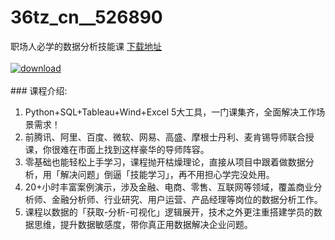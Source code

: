 # 36tz_cn__526890
职场人必学的数据分析技能课
[下载地址](http://www.36tz.cn/article/526890 "下载地址")
<br/></br>[![download](http://36tz.cn/muke_img/2019_09_1-9-300x169.png "下载地址")](http://www.36tz.cn/article/526890 "下载地址")
<br/></br>### 课程介绍:
1. Python+SQL+Tableau+Wind+Excel 5大工具，一门课集齐，全面解决工作场景需求！
2. 前腾讯、阿里、百度、微软、网易、高盛、摩根士丹利、麦肯锡导师联合授课，你很难在市面上找到这样豪华的导师阵容。
3. 零基础也能轻松上手学习，课程抛开枯燥理论，直接从项目中跟着做数据分析，用「解决问题」倒逼「技能学习」，再不用担心学完没处用。
4. 20+小时丰富案例演示，涉及金融、电商、零售、互联网等领域，覆盖商业分析师、金融分析师、行业研究、用户运营、产品经理等岗位的数据分析工作。
5. 课程以数据的「获取-分析-可视化」逻辑展开，技术之外更注重搭建学员的数据思维，提升数据敏感度，带你真正用数据解决企业问题。


